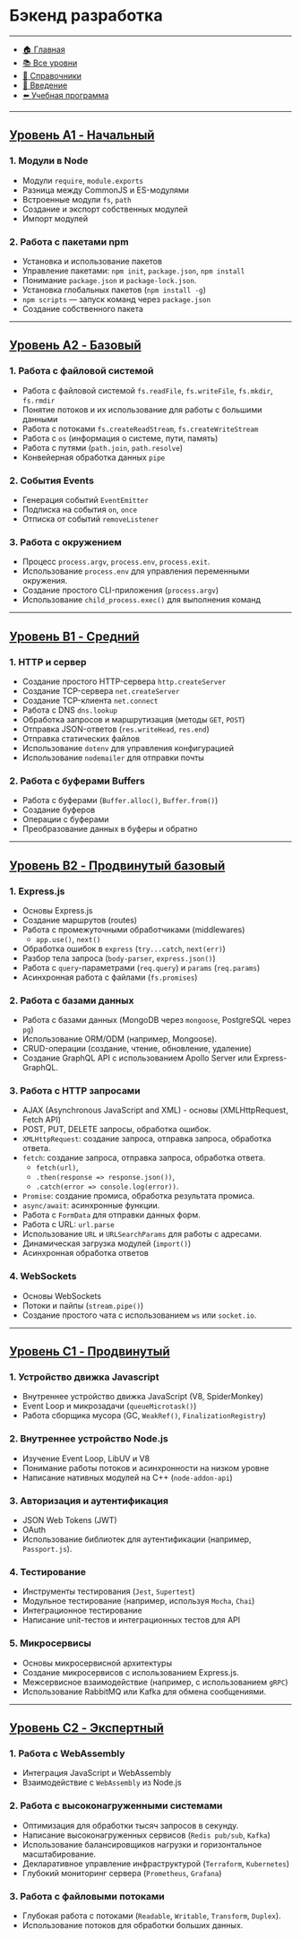 # **Бэкенд разработка**

---

- [🏠 Главная](../../readme.md)
- [📚 Все уровни](../index.md)
- [📖 Справочники](../../guides/index.md)
- [🔧 Введение](../../Intro/index.md)
- [⬅️ Учебная программа](./index.md)

---

## [**Уровень A1 - Начальный**](../levels/A1/index.md)

### **1. Модули в Node**

- Модули `require`, `module.exports`
- Разница между CommonJS и ES-модулями
- Встроенные модули `fs`, `path`
- Создание и экспорт собственных модулей
- Импорт модулей

### **2. Работа с пакетами npm**

- Установка и использование пакетов
- Управление пакетами: `npm init`, `package.json`, `npm install`
- Понимание `package.json` и `package-lock.json`.
- Установка глобальных пакетов (`npm install -g`)
- `npm scripts` — запуск команд через `package.json`
- Создание собственного пакета

---

## [**Уровень A2 - Базовый**](../levels/A2/index.md)

### **1. Работа с файловой системой**

- Работа с файловой системой `fs.readFile`, `fs.writeFile`, `fs.mkdir`, `fs.rmdir`
- Понятие потоков и их использование для работы с большими данными
- Работа с потоками `fs.createReadStream`, `fs.createWriteStream`
- Работа с `os` (информация о системе, пути, память)
- Работа с путями (`path.join`, `path.resolve`)
- Конвейерная обработка данных `pipe`

### **2. События Events**

- Генерация событий `EventEmitter`
- Подписка на события `on`, `once`
- Отписка от событий `removeListener`

### **3. Работа с окружением**

- Процесс `process.argv`, `process.env`, `process.exit`.
- Использование `process.env` для управления переменными окружения.
- Создание простого CLI-приложения (`process.argv`)
- Использование `child_process.exec()` для выполнения команд

---

## [**Уровень B1 - Средний**](../levels/B1/index.md)

### **1. HTTP и сервер**

- Создание простого HTTP-сервера `http.createServer`
- Создание TCP-сервера `net.createServer`
- Создание TCP-клиента `net.connect`
- Работа с DNS `dns.lookup`
- Обработка запросов и маршрутизация (методы `GET`, `POST`)
- Отправка JSON-ответов (`res.writeHead`, `res.end`)
- Отправка статических файлов
- Использование `dotenv` для управления конфигурацией
- Использование `nodemailer` для отправки почты

### **2. Работа с буферами Buffers**

- Работа с буферами (`Buffer.alloc()`, `Buffer.from()`)
- Создание буферов
- Операции с буферами
- Преобразование данных в буферы и обратно

---

## [**Уровень B2 - Продвинутый базовый**](../levels/B2/index.md)

### **1. Express.js**

- Основы Express.js
- Создание маршрутов (routes)
- Работа с промежуточными обработчиками (middlewares)
  - `app.use()`, `next()`
- Обработка ошибок в `express` (`try...catch`, `next(err)`)
- Разбор тела запроса (`body-parser`, `express.json()`)
- Работа с `query`-параметрами (`req.query`) и `params` (`req.params`)
- Асинхронная работа с файлами (`fs.promises`)

### **2. Работа с базами данных**

- Работа с базами данных (MongoDB через `mongoose`, PostgreSQL через `pg`)
- Использование ORM/ODM (например, Mongoose).
- CRUD-операции (создание, чтение, обновление, удаление)
- Создание GraphQL API с использованием Apollo Server или Express-GraphQL.

### **3. Работа с HTTP запросами**

- AJAX (Asynchronous JavaScript and XML) - основы (XMLHttpRequest, Fetch API)
- POST, PUT, DELETE запросы, обработка ошибок.
- `XMLHttpRequest`: создание запроса, отправка запроса, обработка ответа.
- `fetch`: создание запроса, отправка запроса, обработка ответа.
  - `fetch(url)`,
  - `.then(response => response.json())`,
  - `.catch(error => console.log(error))`.
- `Promise`: создание промиса, обработка результата промиса.
- `async/await`: асинхронные функции.
- Работа с `FormData` для отправки данных форм.
- Работа с URL: `url.parse`
- Использование `URL` и `URLSearchParams` для работы с адресами.
- Динамическая загрузка модулей (`import()`)
- Асинхронная обработка ответов

### **4. WebSockets**

- Основы WebSockets
- Потоки и пайпы (`stream.pipe()`)
- Создание простого чата с использованием `ws` или `socket.io`.

---

## [**Уровень C1 - Продвинутый**](../levels/C1/index.md)

### **1. Устройство движка Javascript**

- Внутреннее устройство движка JavaScript (V8, SpiderMonkey)
- Event Loop и микрозадачи (`queueMicrotask()`)
- Работа сборщика мусора (GC, `WeakRef()`, `FinalizationRegistry`)

### **2. Внутреннее устройство Node.js**

- Изучение Event Loop, LibUV и V8
- Понимание работы потоков и асинхронности на низком уровне
- Написание нативных модулей на C++ (`node-addon-api`)

### **3. Авторизация и аутентификация**

- JSON Web Tokens (JWT)
- OAuth
- Использование библиотек для аутентификации (например, `Passport.js`).

### **4. Тестирование**

- Инструменты тестирования (`Jest`, `Supertest`)
- Модульное тестирование (например, используя `Mocha`, `Chai`)
- Интеграционное тестирование
- Написание unit-тестов и интеграционных тестов для API

### **5. Микросервисы**

- Основы микросервисной архитектуры
- Создание микросервисов с использованием Express.js.
- Межсервисное взаимодействие (например, с использованием `gRPC`)
- Использование RabbitMQ или Kafka для обмена сообщениями.

---

## [**Уровень C2 - Экспертный**](../levels/C2/index.md)

### **1. Работа с WebAssembly**

- Интеграция JavaScript и WebAssembly
- Взаимодействие с `WebAssembly` из Node.js

### **2. Работа с высоконагруженными системами**

- Оптимизация для обработки тысяч запросов в секунду.
- Написание высоконагруженных сервисов (`Redis pub/sub`, `Kafka`)
- Использование балансировщиков нагрузки и горизонтальное масштабирование.
- Декларативное управление инфраструктурой (`Terraform`, `Kubernetes`)
- Глубокий мониторинг сервера (`Prometheus`, `Grafana`)

### **3. Работа с файловыми потоками**

- Глубокая работа с потоками (`Readable`, `Writable`, `Transform`, `Duplex`).
- Использование потоков для обработки больших данных.
